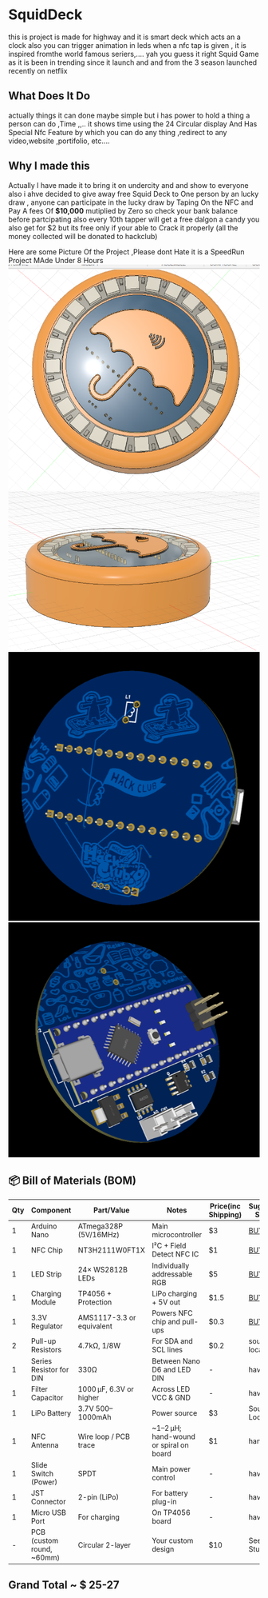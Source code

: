 # SquidDeck
this is project is made for highway and it is smart deck which acts an a clock also you can trigger animation in leds when a nfc tap is given ,
it is inspired fromthe world famous seriers,.... yah you guess it right Squid Game as it is been in trending since it launch and and from the 3 season launched recently on netflix 

## What Does It Do
actually things it can done maybe simple but i has power to hold a thing a person can do ,Time ,,.. it shows time using the 24 Circular display And Has Special Nfc Feature by which you can do any thing ,redirect to any video,website ,portifolio, etc....

## Why I made this 
Actually I have made it to bring it on undercity and and show to everyone also i ahve decided to give away free Squid Deck to One person by an lucky draw , anyone can participate in the lucky draw by Taping On the NFC and Pay A fees Of **$10,000** mutiplied by Zero so check your bank balance before partcipating also every 10th tapper will get a free dalgon a candy you also get for $2 but its free only if your able to Crack it properly (all the money collected will be donated to hackclub)

Here are some Picture Of the Project ,Please dont Hate it is a SpeedRun Project MAde Under 8 Hours
![](https://github.com/Armaan240/SquidDeck/blob/main/Images/Screenshot%20(89).png)
![](https://github.com/Armaan240/SquidDeck/blob/main/Images/Screenshot%20(90).png)
![](https://github.com/Armaan240/SquidDeck/blob/main/Images/Screenshot%20(87).png)
![](https://github.com/Armaan240/SquidDeck/blob/main/Images/Screenshot%20(82).png)

## 📦 **Bill of Materials (BOM)**

| Qty | Component                  | Part/Value                | Notes                           | Price(inc Shipping)   | Suggested Source      |
| --- | -------------------------- | ------------------------- | ---------------------------|------------ | --------------------- |
| 1   | Arduino Nano               | ATmega328P (5V/16MHz)     | Main microcontroller          |     $3     | [BUY LINK](https://robu.in/product/arduino-nano-board-r3-with-ch340-chip-wo-usb-cable-solderedarduino-nano-r3-wo-usb-cable-soldered/?gad_source=1&gad_campaignid=21296336107&gbraid=0AAAAADvLFWe5m4OOkmR2LNtzIEoBUXSvU&gclid=CjwKCAjwsZPDBhBWEiwADuO6yw6JJ3JU634LgVe0-yi93Z_FVmzT61gwPTG-l0kZ5r9OSR2vN1FQ5xoChNYQAvD_BwE) |
| 1   | NFC Chip                   | NT3H2111W0FT1X            | I²C + Field Detect NFC IC    | $1          |    [BUY LINK](https://www.arrow.com/en/products/nt3h2111w0fhkh/nxp-semiconductors?utm_source=google&utm_medium=cpc&utm_campaign=brand_g-pmax_product-feed_in_q1_2025&utm_content=apac_en&gad_source=1&gad_campaignid=20534936583&gbraid=0AAAAADFaomPckbFfZd3NQ-tgIt4w26QHF&gclid=CjwKCAjwsZPDBhBWEiwADuO6y0Z-YGp9IETI6SeR1XwWFN3RqCi52DX2vvzgK5XX7-oIvww11lwE7hoCDiUQAvD_BwE&gclsrc=aw.ds)         |
| 1   | LED Strip                  | 24× WS2812B LEDs          | Individually addressable RGB   |     $5    |   [BUY LINK](https://www.electronicscomp.com/24-bit-ws2812-5050-rgb-led-built-in-full-color-driving-lights-circular-development-board?srsltid=AfmBOopHv9CPycDlo-qvJMQ06DFPkfF7PhE7R8qQ-_-dKPN-fcNRGsAnHpI)   |
| 1   | Charging Module            | TP4056 + Protection       | LiPo charging + 5V out        |      $1.5    |  [BUY LINK](https://www.amazon.in/Robotbanao-TP4056-Lithium-Battery-Charging/dp/B09PDS65FB)        |
| 1   | 3.3V Regulator             | AMS1117-3.3 or equivalent | Powers NFC chip and pull-ups  |    $0.3      |    [BUY LINK]([AMS1117-3.3](https://robu.in/product/ams1117-3-3-slkor-70db120hz-1a-fixed-3-3v-positive-electrode-18v-sot-89-3-voltage-regulators-linear-low-drop-out-ldo-regulators-rohs/))      |
| 2   | Pull-up Resistors          | 4.7kΩ, 1/8W               | For SDA and SCL lines         |    $0.2      |     sourced locally              |
| 1   | Series Resistor for DIN    | 330Ω                      | Between Nano D6 and LED DIN   |     -     |   have it          |
| 1   | Filter Capacitor           | 1000 µF, 6.3V or higher   | Across LED VCC & GND          |    -     |      have it       |
| 1   | LiPo Battery               | 3.7V 500–1000mAh          | Power source                   |   $3      |     Sourced Locally     |
| 1   | NFC Antenna                | Wire loop / PCB trace     | \~1–2 µH; hand-wound or spiral on board|  $1    |  handmade       |
| 1   | Slide Switch (Power)       | SPDT                      | Main power control              |     -   |     have it          |
| 1   | JST Connector              | 2-pin (LiPo)              | For battery plug-in              |   -    |    have it         |
| 1   | Micro USB Port             | For charging              | On TP4056 board                 |    -    |     have it          |
| -   | PCB (custom round, \~60mm) | Circular 2-layer          | Your custom design               |    $10   | Seed Studio       |



## Grand Total ~ $ 25-27

